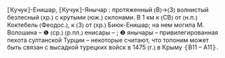 ---
---

⟦Кучук⟧-Енишар, ⟦Кучук⟧-Янычар
: протяженный ⦅В⦆→⦅З⦆ волнистый безлесный ⦅хр.⦆ с крутыми ⦅юж.⦆ склонами. В 1 км к ⦅СВ⦆ от ⦅н.п.⦆ Коктебель ⦅Феодос.⦆, к ⦅З⦆ от ⦅хр.⦆ Биюк-Енишар; на нем могила М. Волошина – ❶ ⦅ср.⦆ ⦅р.пл.⦆ енисары – ; ❷ янычары – привилегированная пехота султанской Турции – некоторые считают, что топоним может быть связан с высадкой турецких войск в 1475 ⦅г.⦆ в Крыму ⦃В11 – А11⦄.
